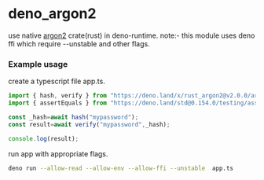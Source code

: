 # deno_argon2

use native [argon2](https://docs.rs/argon2/latest/argon2/) crate(rust) in deno-runtime.
note:- this module uses deno ffi which require --unstable and other flags.   

### Example usage

create a typescript file app.ts.
```ts
import { hash, verify } from "https://deno.land/x/rust_argon2@v2.0.0/argon2.ts";
import { assertEquals } from "https://deno.land/std@0.154.0/testing/asserts.ts";

const _hash=await hash("mypassword");
const result=await verify("mypassword",_hash);

console.log(result);
```

run app with appropriate flags.
```sh
deno run --allow-read --allow-env --allow-ffi --unstable  app.ts
```
